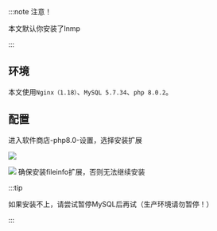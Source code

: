 :::note 注意！

本文默认你安装了lnmp

:::

## 环境
本文使用`Nginx（1.18）`、`MySQL 5.7.34`、`php 8.0.2`。

## 配置
进入软件商店-php8.0-设置，选择安装扩展

![](https://blog.mtr.pub/wp-content/uploads/2022/03/image-1.png)

![](https://blog.mtr.pub/wp-content/uploads/2022/03/image-2.png)
确保安装fileinfo扩展，否则无法继续安装

:::tip

如果安装不上，请尝试暂停MySQL后再试（生产环境请勿暂停！）

:::
